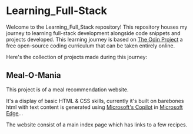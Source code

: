 # Learning_Full-Stack
Welcome to the Learning_Full_Stack repository! This repository houses my journey to learning full-stack development alongside code snippets and projects developed. 
This learning journey is based on [The Odin Project](https://www.theodinproject.com/) a free open-source coding curriculum that can be taken entirely online.

Here's the collection of projects made during this journey:

## Meal-O-Mania
This project is of a meal recommendation website.

It's a display of basic HTML & CSS skills, currently it's built on barebones html with text content is generated using [Microsoft's Copilot](https://www.microsoft.com/en-us/edge/copilot?ep=269&es=62&form=MT00KW&OCID=MT00KW&culture=en-us&country=us) in [Microsoft Edge](https://www.microsoft.com/en-us/edge?ep=199&form=MA13L8&es=40)...

The website consist of a main index page which has links to a few recipes.
